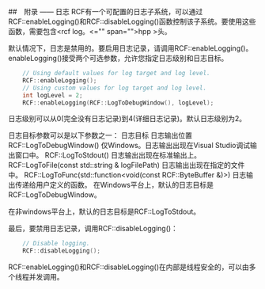 <!--
 * @Author: haoluo
 * @Date: 2019-07-16 10:35:08
 * @LastEditors: haoluo
 * @LastEditTime: 2019-07-16 10:37:13
 * @Description: file content
 -->
##　附录 —— 日志
RCF有一个可配置的日志子系统，可以通过RCF::enableLogging()和RCF::disableLogging()函数控制该子系统。要使用这些函数，需要包含<rcf log。<="" span="">hpp >头。</rcf>

默认情况下，日志是禁用的。要启用日志记录，请调用RCF::enableLogging()。enableLogging()接受两个可选参数，允许您指定日志级别和日志目标。
```cpp
    // Using default values for log target and log level.
    RCF::enableLogging();
    // Using custom values for log target and log level.
    int logLevel = 2;
    RCF::enableLogging(RCF::LogToDebugWindow(), logLevel);
```
日志级别可以从0(完全没有日志记录)到4(详细日志记录)。默认日志级别为2。

日志目标参数可以是以下参数之一：
日志目标    日志输出位置
RCF::LogToDebugWindow()	仅Windows。日志输出出现在Visual Studio调试输出窗口中。
RCF::LogToStdout()	日志输出出现在标准输出上。
RCF::LogToFile(const std::string & logFilePath)	日志输出出现在指定的文件中。
RCF::LogToFunc(std::function<void(const RCF::ByteBuffer &)>)	日志输出传递给用户定义的函数。
在Windows平台上，默认的日志目标是RCF::LogToDebugWindow。

在非windows平台上，默认的日志目标是RCF::LogToStdout。

最后，要禁用日志记录，调用RCF::disableLogging()：
```cpp
    // Disable logging.
    RCF::disableLogging();
```
RCF::enableLogging()和RCF::disableLogging()在内部是线程安全的，可以由多个线程并发调用。